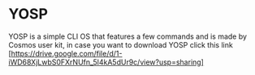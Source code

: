 # YOSP
YOSP is a simple CLI OS that features a few commands and is made by Cosmos user kit, in case you want to download YOSP click this link [https://drive.google.com/file/d/1-iWD68XjLwbS0FXrNUfn_5l4kA5dUr9c/view?usp=sharing]
